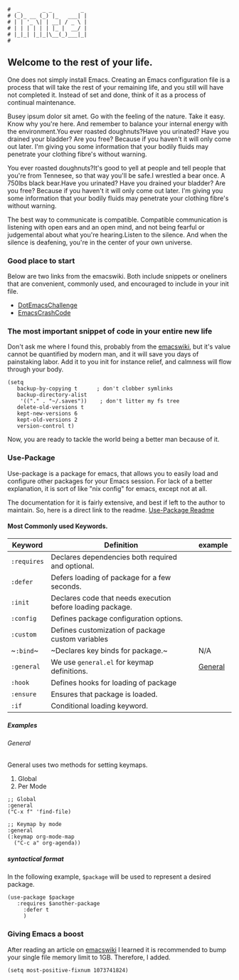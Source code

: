 ```text
#  _       _ _         _
# (_)_ __ (_) |_   ___| |
# | | '_ \| | __| / _ \ |
# | | | | | | |_ |  __/ |
# |_|_| |_|_|\__(_)___|_|
#
```

## Welcome to the rest of your life.

One does not simply install Emacs. Creating an Emacs configuration file is a process that will take the rest
of your remaining life, and you still will have not completed it. Instead of set and done, think of it as a
process of continual maintenance.

Busey ipsum dolor sit amet. Go with the feeling of the nature. Take it easy. Know why you're here. And remember
to balance your internal energy with the environment.You ever roasted doughnuts?Have you urinated? Have you 
drained your bladder? Are you free? Because if you haven't it will only come out later. I'm giving you some
information that your bodily fluids may penetrate your clothing fibre's without warning.

You ever roasted doughnuts?It's good to yell at people and tell people that you're from Tennesee, so that way 
you'll be safe.I wrestled a bear once. A 750lbs black bear.Have you urinated? Have you drained your bladder?
Are you free? Because if you haven't it will only come out later. I'm giving you some information that your 
bodily fluids may penetrate your clothing fibre's without warning.

The best way to communicate is compatible. Compatible communication is listening with open ears and an open mind,
and not being fearful or judgemental about what you're hearing.Listen to the silence. And when the silence is 
deafening, you're in the center of your own universe.

### Good place to start

Below are two links from the emacswiki. Both include snippets or oneliners that are convenient, commonly
used, and encouraged to include in your init file.

* [DotEmacsChallenge](https://www.emacswiki.org/emacs/DotEmacsChallenge)
* [EmacsCrashCode](https://www.emacswiki.org/emacs/EmacsCrashCode)

### The most important snippet of code in your entire new life

Don't ask me where I found this, probably from the [emacswiki](https://emacswiki.org), but it's value cannot
be quantified by modern man, and it will save you days of painstaking labor. Add it to you init for instance
relief, and calmness will flow through your body.

```elisp
(setq
   backup-by-copying t      ; don't clobber symlinks
   backup-directory-alist
    '(("." . "~/.saves"))    ; don't litter my fs tree
   delete-old-versions t
   kept-new-versions 6
   kept-old-versions 2
   version-control t)
```

Now, you are ready to tackle the world being a better man because of it.

### Use-Package

Use-package is a package for emacs, that allows you to easily load and configure other packages for your Emacs session. For
lack of a better explanation, it is sort of like "nix config" for emacs, except not at all.

The documentation for it is fairly extensive, and best if left to the author to maintain. So, here is a direct
link to the readme. [Use-Package Readme](https://github.com/jwiegley/use-package/blob/master/README.md)

#### Most Commonly used Keywords.

| Keyword     | Definition                                                 | example                        |
| ----------- | ---------------------------------------------------------- | -------                        |
| `:requires` | Declares dependencies both required and optional.          |                                |
| `:defer`    | Defers loading of package for a few seconds.               |                                |
| `:init`     | Declares code that needs execution before loading package. |                                |
| `:config`   | Defines package configuration options.                     |                                |
| `:custom`   | Defines customization of package custom variables          |                                |
| ~`:bind`~   | ~Declares key binds for package.~                          | N/A                            |
| `:general`  | We use `general.el` for keymap definitions.                | <a href="#General">General</a> |
| `:hook`     | Defines hooks for loading of package                       |                                |
| `:ensure`   | Ensures that package is loaded.                            |                                |
| `:if`       | Conditional loading keyword.                               |                                |

##### Examples

###### General

General uses two methods for setting keymaps. 
1. Global
2. Per Mode

```elisp
;; Global
:general
("C-x f" 'find-file)

;; Keymap by mode
:general
(:keymap org-mode-map
  ("C-c a" org-agenda))
```


##### syntactical format

In the following example, `$package` will be used to represent a desired package.

```elisp
(use-package $package
   :requires $another-package
	 :defer t
	 )
```

### Giving Emacs a boost

After reading an article on [emacswiki](https://emacswiki.com) I learned it is recommended to bump your
single file memory limit to 1GB. Therefore, I added.

```elisp
(setq most-positive-fixnum 1073741824)
```
